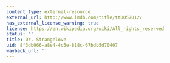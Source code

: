 ```yaml
---
content_type: external-resource
external_url: http://www.imdb.com/title/tt0057012/
has_external_license_warning: true
license: https://en.wikipedia.org/wiki/All_rights_reserved
status: ''
title: Dr. Strangelove
uid: 8f3db066-a8e4-4c5e-818c-67bdb5d70407
wayback_url: ''
---
```

